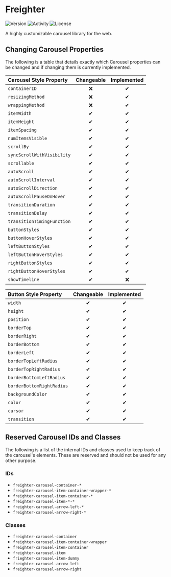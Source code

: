 # Freighter

<!-- Add an image by link -->

![Version](https://img.shields.io/npm/v/freighterjs)
![Activity](https://img.shields.io/github/last-commit/paytonshaltis/freighter/main)
![License](https://img.shields.io/npm/l/freighterjs)

A highly customizable carousel library for the web.

## Changing Carousel Properties

The following is a table that details exactly which Carousel properties can be changed and if changing them is currently implemented.

| Carousel Style Property    | Changeable | Implemented |
| :------------------------- | :--------: | :---------: | 
| `containerID`              |     ❌     |      ✔      |
| `resizingMethod`           |     ❌     |      ✔      | 
| `wrappingMethod`           |     ❌     |      ✔      | 
| `itemWidth`                |     ✔      |      ✔      | 
| `itemHeight`               |     ✔      |      ✔      | 
| `itemSpacing`              |     ✔      |      ✔      | 
| `numItemsVisible`          |     ✔      |      ✔      | 
| `scrollBy`                 |     ✔      |      ✔      | 
| `syncScrollWithVisibility` |     ✔      |      ✔      | 
| `scrollable`               |     ✔      |      ✔      | 
| `autoScroll`               |     ✔      |      ✔      |
| `autoScrollInterval`       |     ✔      |      ✔      | 
| `autoScrollDirection`      |     ✔      |      ✔      | 
| `autoScrollPauseOnHover`   |     ✔      |      ✔      | 
| `transitionDuration`       |     ✔      |      ✔      | 
| `transitionDelay`          |     ✔      |      ✔      | 
| `transitionTimingFunction` |     ✔      |      ✔      |
| `buttonStyles`             |     ✔      |      ✔      | 
| `buttonHoverStyles`        |     ✔      |      ✔      | 
| `leftButtonStyles`         |     ✔      |      ✔      | 
| `leftButtonHoverStyles`    |     ✔      |      ✔      | 
| `rightButtonStyles`        |     ✔      |      ✔      | 
| `rightButtonHoverStyles`   |     ✔      |      ✔      | 
| `showTimeline`             |     ✔      |     ❌      |

| Button Style Property     | Changeable | Implemented |
| :------------------------ | :--------: | :---------: |
| `width`                   |     ✔      |      ✔      |
| `height`                  |     ✔      |      ✔      |
| `position`                |     ✔      |      ✔      |
| `borderTop`               |     ✔      |      ✔      |
| `borderRight`             |     ✔      |      ✔      |
| `borderBottom`            |     ✔      |      ✔      |
| `borderLeft`              |     ✔      |      ✔      |
| `borderTopLeftRadius`     |     ✔      |      ✔      |
| `borderTopRightRadius`    |     ✔      |      ✔      |
| `borderBottomLeftRadius`  |     ✔      |      ✔      |
| `borderBottomRightRadius` |     ✔      |      ✔      |
| `backgroundColor`         |     ✔      |      ✔      |
| `color`                   |     ✔      |      ✔      |
| `cursor`                  |     ✔      |      ✔      |
| `transition`              |     ✔      |      ✔      |

## Reserved Carousel IDs and Classes

The following is a list of the internal IDs and classes used to keep track of the carousel's elements. These are reserved and should not be used for any other purpose.

### IDs

- `freighter-carousel-container-*`
- `freighter-carousel-item-container-wrapper-*`
- `freighter-carousel-item-container-*`
- `freighter-carousel-item-*-*`
- `freighter-carousel-arrow-left-*`
- `freighter-carousel-arrow-right-*`

### Classes

- `freighter-carousel-container`
- `freighter-carousel-item-container-wrapper`
- `freighter-carousel-item-container`
- `freighter-carousel-item`
- `frieghter-carousel-item-dummy`
- `freighter-carousel-arrow-left`
- `freighter-carousel-arrow-right`
